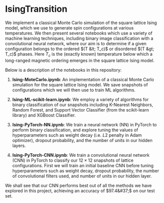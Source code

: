 # IsingTransition

We implement a classical Monte Carlo simulation of the square lattice Ising model, which we use to generate spin configurations at various temperatures. We then present several notebooks which use a variety of machine learning techniques, including binary image classification with a convolutional neural network, where our aim is to determine if a given configuration belongs to the ordered $(T &lt; T_c)$ or disordered $(T &gt; T_c)$ phases. Here $T_c$ is the (exactly known) temperature below which a long-ranged magnetic ordering emerges in the square lattice Ising model.

Below is a description of the notebooks in this repository:

1. <b>Ising-MoteCarlo.ipynb</b>: An implementation of a classical Monte Carlo simulation for the square lattice Ising model. We save snapshots of configurations which we will then use to train ML algorithms.

2. <b>Ising-ML-scikit-learn.ipynb</b>: We employ a variety of algorithms for binary classification of our snapshots including K-Nearest Neighbors, Random Forest, and Support Vector Classifier (from the scikit-learn library) and XGBoost Classifier. 

3. <b>Ising-PyTorch-NN.ipynb</b>: We train a neural network (NN) in PyTorch to perform binary classification, and explore tuning the values of hyperparameters such as weight decay (i.e. $L2$ penalty in Adam optimizer), dropout probability, and the number of units in our hidden layers.

4. <b>Ising-PyTorch-CNN.ipynb</b>: We train a convolutional neural network (CNN) in PyTorch to classify our $12 \times 12$ snapshots of lattice configurations. First we will train an initial baseline CNN before tuning hyperparameters such as weight decay, dropout probability, the number of convolutional filters used, and number of units in our hidden layer. 

We shall see that our CNN performs best out of all the methods we have explored in this project, achieving an accuracy of $97.4&#37;$ on our test set.